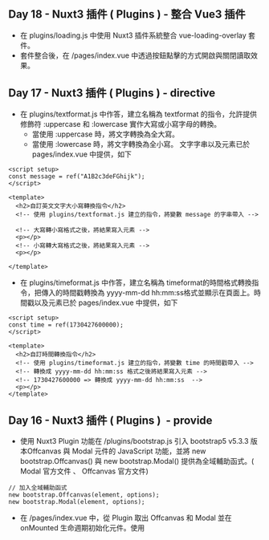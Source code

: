 ## Day 18 - Nuxt3 插件 ( Plugins ) - 整合 Vue3 插件
- 在 plugins/loading.js 中使用 Nuxt3 插件系統整合 vue-loading-overlay 套件。
- 套件整合後，在 /pages/index.vue 中透過按鈕點擊的方式開啟與關閉讀取效果。

## Day 17 - Nuxt3 插件 ( Plugins ) - directive
- 在 plugins/textformat.js 中作答，建立名稱為 textformat 的指令，允許提供修飾符 :uppercase 和 :lowercase 實作大寫或小寫字母的轉換。
  - 當使用 :uppercase 時，將文字轉換為全大寫。
  - 當使用 :lowercase 時，將文字轉換為全小寫。
文字字串以及元素已於 pages/index.vue 中提供，如下
```
<script setup>
const message = ref("A1B2c3deFGhijk");
</script>

<template>
  <h2>自訂英文文字大小寫轉換指令</h2>
  <!-- 使用 plugins/textformat.js 建立的指令，將變數 message 的字串帶入 -->

  <!-- 大寫轉小寫格式之後，將結果寫入元素 -->
  <p></p>
  <!-- 小寫轉大寫格式之後，將結果寫入元素 -->
  <p></p>

</template>
```
- 在 plugins/timeformat.js 中作答，建立名稱為 timeformat的時間格式轉換指令，把傳入的時間戳轉換為 yyyy-mm-dd hh:mm:ss格式並顯示在頁面上。時間戳以及元素已於 pages/index.vue 中提供，如下
```
<script setup>
const time = ref(1730427600000);
</script>

<template>
  <h2>自訂時間轉換指令</h2>
  <!-- 使用 plugins/timeformat.js 建立的指令，將變數 time 的時間戳帶入 -->
  <!-- 轉換成 yyyy-mm-dd hh:mm:ss 格式之後將結果寫入元素 -->
  <!-- 1730427600000 => 轉換成 yyyy-mm-dd hh:mm:ss  -->
  <p></p>
</template>
```

## Day 16 - Nuxt3 插件 ( Plugins )  - provide
- 使用 Nuxt3 Plugin 功能在 /plugins/bootstrap.js 引入 bootstrap5 v5.3.3 版本Offcanvas 與 Modal 元件的 JavaScript 功能，並將 new bootstrap.Offcanvas() 與 new bootstrap.Modal() 提供為全域輔助函式。( Modal 官方文件 、 Offcanvas 官方文件)
```
// 加入全域輔助函式
new bootstrap.Offcanvas(element, options);
new bootstrap.Modal(element, options);
```
- 在 /pages/index.vue 中，從 Plugin 取出 Offcanvas 和 Modal 並在 onMounted 生命週期初始化元件。使用 <template> 中的按鈕，透過 @click 事件來操作元件的 .show() 和 .hide() 方法，以控制元件的開啟與關閉。
- bootstrap5 SCSS 在模板中已經有提供，不需額外設定。
- 請根據下圖 bootstrap5 v5.3.3 Modal 功能的 原始碼 判斷 Plugin 是否需要限制插件的執行環境（伺服器端或客戶端，或是無需限制）。

## Day 15 - middleware  與登入狀態驗證
- 在 /login頁面登入成功後，使用 router 導航至 /orders 頁面。
- 在進入 /orders 頁面之前使用名稱為 “auth” 的具名 middleware 驗證登入狀態。
- 驗證登入需使用旅館的 /api/v1/user/check API ，並使用 try catch 捕捉錯誤 。
- 驗證成功，允許進入 /orders 頁面。驗證失敗，將路由導航回 /login 頁面。

## Day 14 - 登入功能與存入 Cookie
- 在 /pages/login.vue 頁面串接旅館的 登入 API ( 需使用 try catch )。登入成功後，使用 useCookie() 將 token 寫入名稱為 “auth” 的 cookie。

## Day 13 - SEO Meta Components
- 將原本使用的 useSeoMeta({ }) 方法，改為使用 Nuxt3 的 SEO 元件來渲染頁面的 Meta 標籤（如 <Title>、<Meta> 等）。
- 使用 computed 計算出所需的 SEO Meta 資訊，避免重複邏輯，並將這些資料應用到 SEO 元件中。

## Day 12 - useSeoMeta 與 useServerSeoMeta
在 /pages/room/[id].vue 房型詳細頁面作答，完成以下條件 :
- 在取得房型詳細資料的 roomObject 物件後，使用 useSeoMeta 將 roomObject 的資訊寫入 SEO Meta 。
- 伺服器端提交給搜尋引擎爬蟲以及客戶端渲染的 SEO Meta 皆使用使用下方結構的標籤。請撰寫 useSeoMeta({ }) 渲染出下方的 HTML 結構，並將 {{ }} 替換成使用 roomObject 物件的資料。

## Day 11 - Global head Settings 與 useHead
- 在 nuxt.config.ts 中定義全域設定，確保以下 head 資訊被應用於所有頁面。
```
<title>Freyja | 高雄頂級旅館 - 提供奢華住宿體驗</title>
<meta charset="utf-8">
<meta http-equiv="X-UA-Compatible" content="IE=edge">
<meta http-equiv="X-Content-Type-Options" content="nosniff">
<meta name="viewport" content="width=device-width, initial-scale=1">
<meta name="author" content="Freyja 旅館">
<meta name="keywords" content="Freyja,Freyja 訂房,高雄旅遊,訂房,住宿,住宿預訂,四人房,雙人房,景觀房">
<meta name="description" content="Freyja 旅館位於高雄，提供頂級的住宿體驗。享受絕美市景與高級設施，讓您的每一刻都充滿奢華與舒適。立即預訂，開啟難忘的住宿之旅！">
<meta name="theme-color" content="#ffffff">
<meta name="robots" content="index, follow">

<link rel="icon" href="/favicon.ico">
<link rel="canonical" href="https://freyja.travel.com.tw">

<meta property="fb:app_id" content="12345678" /> 
<meta property="og:locale"   content="zh-TW" /> 
<meta property="og:type"   content="website" /> 

<meta property="og:url"    content="https://freyja.travel.com.tw" /> 
<meta property="og:title" content="Freyja | 高雄頂級旅館 - 提供奢華住宿體驗" /> 
<meta property="og:image" content="https://freyja.travel.com.tw/images/og-image.jpg" /> 
<meta property="og:description" content="Freyja 旅館位於高雄，提供頂級的住宿體驗。享受絕美市景與高級設施，讓您的每一刻都充滿奢華與舒適。立即預訂，開啟難忘的住宿之旅！" />
```
- 在 /pages/room/index.vue 頁面中，使用 useHead 渲染以下 head 資訊，確保覆蓋全域設定中的對應屬性。
```
<title>Freyja | 房型列表</title>
<meta name="description" content="探索 Freyja 頂級房型，從景觀尊榮家庭房到尊爵雙人房，享受絕美市景與舒適空間。立即預訂，享受獨特的住宿體驗！">

<meta property="og:title" content="Freyja | 高雄最頂級的旅館">
<meta property="og:description" content="探索 Freyja 的高雄頂級房型，從景觀尊榮家庭房到尊爵雙人房，享受絕美市景與舒適空間。立即預訂，享受獨特的住宿體驗！">
<meta property="og:image" content="https://raw.githubusercontent.com/hexschool/2022-web-layout-training/main/typescript-hotel/%E6%A1%8C%E6%A9%9F%E7%89%88/room2-1.png">
<meta property="og:url" content="https://freyja.travel.com.tw/room">

<meta name="twitter:card" content="summary_large_image">
<meta name="twitter:title" content="Freyja | 高雄最頂級的旅館">
<meta name="twitter:description" content="探索 Freyja 的高雄頂級房型，從景觀尊榮家庭房到尊爵雙人房，享受絕美市景與舒適空間。立即預訂，享受獨特的住宿體驗！">
<meta name="twitter:image" content="https://raw.githubusercontent.com/hexschool/2022-web-layout-training/main/typescript-hotel/%E6%A1%8C%E6%A9%9F%E7%89%88/room2-1.png">
```
- 確認 /pages/room/index.vue 頁面的 head 設定成功覆蓋了全域 head 中的相同屬性設定。

## Day 10 - useFetch 與 useAsyncData
- 將 pages/room/index.vue 取得房型列表以及 pages/room/[id].vue 取得取得房型詳細資料功能使用的 ES6 fetch() 修改成使用 Nuxt3 useFetch() 或是 useAsyncData() 在伺服器端取得資料。
- 在 pages/room/index.vue 的房型列表中，點擊房型後能夠進入房型內頁。
- 進入房型內頁後，透過動態路由的網址參數 串接 API 取得房型詳細資料。

## Day 9 - $fetch 與 ofetch
- 在 /pages/register.vue 使用模板提供的操作介面填寫註冊表單。點擊 “註冊” 按鈕後使用 Nuxt3 提供的方法串接旅館的 註冊 API ，將請求送出。
- 需使用 try catch 處理請求成功與失敗的訊息，請求成功與失敗皆使用 sweetAlert2 套件 顯示訊息。sweetAlert2 套件在模板已有安裝與引入，不需再額外設定。
```
$swal.fire({
  position: "center",
  icon: ... ,
  title: ... ,
  showConfirmButton: false,
  timer: 1500,
});
```
- 表單不需處理表單驗證、身分驗證、檢查登入狀態以及存入 cookie。
- 註冊 API 夾帶的請求體（Request Body）格式，需要注意以下地方 :
- 所有欄位都必填。
- 密碼需要至少 8 碼以上，並英數混合。
- 電話格式可以是手機號碼與市內電話。
- birthday 格式可以是 "yyyy-mm-dd”。
- zipcode 需要對照到各縣市各區的郵遞區號，可以參考 郵遞區號速查一覽表。

## Day 8 - 動態路由與 404 錯誤頁面處理
- 將 pages/room/_id.vue 調整成房型內頁的動態路由。
- 在 pages/room/index.vue 的房型列表中，點擊房型後能夠進入房型內頁。進入房型內頁後，透過動態路由的網址參數 串接 /api/v1/rooms/{id} 這支API 來取得房型詳細資料。可以使用 fetch 或 axios 來串接 API。
- 取得房型資料後，將資料內容渲染在畫面上。畫面的 HTML 、CSS 已有在 pages/room/_id.vue 提供。
- 將 pages/notfound.vue 調整成全站的 404 頁面。畫面的 HTML 和 CSS 已經在 pages/notfound.vue 中提供。請在 {{ page }} 中渲染當前訪問頁面的路由路徑，並提供一個返回首頁的連結。

## Day 7 - 嵌套式路由、 useRouter & useRoute
將 /pages/room.vue 改為嵌套式路由，並實作房型列表與房型詳細頁面（不包含動態路由）

- 房型列表頁面的 URL 需對應 /room/，在此頁面使用 ES6 Fetch 或 axios 串接 前台房型 API ，將資料寫入 roomList 變數 ，並在模板的 v-for 使用 roomList 渲染資料。
- 承上，模板的 HTML 、CSS 已有在 /pages/room.vue 中提供，需將其移至房型列表頁面並補上 API 串接的 JavaScript 。
- 房型詳細頁面的 URL 需對應 /room/_id ，在此頁顯示 “房型詳細頁面” h2 標題。
- 房型列表頁面的列表渲染之後，經點擊可以換頁至 /room/_id 。
❗需注意 : /room/_id 的 /_id 是靜態路由，非動態路由，請建立名稱為_id.vue 的檔案。

- 在房型詳細頁面中提供一個「回上一頁」的按鈕，點擊後可以使用 router 方法返回 /room/ 的房型列表頁面。
- 確保房型頁面的巢狀路由內容能正確顯示。

## Day 6 - NuxtLink 與 路由基礎配置
- 建立前台首頁 ( index.vue ) 以及房型頁面 (room.vue) 。前台首頁對應的路由路徑為 / ，房型頁面的路由路徑為/room。
- 頁面上只需呈現純文字。前台首頁顯示 “首頁頁面” ，房型頁面 顯示“房型頁面”
```
<!-- 前台首頁 -->
<template>
 <h1>首頁頁面</h1>
</template>

<!-- /room 房型頁面 -->
<template>
  <h1>房型頁面</h1>
</template>
```
- 將 app.vue 預設的 <NuxtWelcome /> 歡迎改成可以顯示頁面的內容 。
- 在 layouts/default.vue 的 Layout 中已有載入 Bootstrap5 SCSS 及 Navbar 元件。需在 layouts/default.vue 的 Navbar 加入 <NuxtLink> 元件，實現切換頁面的功能。
- 修改路由預設的 linkActiveClass 和 linkExactActiveClass ，使 <NuxtLink> 匹配到路由的時候可以套用 Bootstrap5 的 .active class 。

## Day 5 - 使用指令建立 Composables
- 在 pages/Day5.vue 使用 ES6 fetch 或是 axios 串接前台 最新消息 API ( GET ) ，將資料寫入 newsList 並且切換 Loading 元件開啟、關閉的狀態。
- 將 newsList 資料在 <NewsCard /> 以 v-for 渲染卡片，並將 props 傳入<NewsCard /> 元件
- 將資料和 API 的方法移至 composables/useHome.js ，改成使用 composable 引入方法與資料

## Day 4 - 使用指令建立元件
- 將 components/ProductCard.vue  卡片的圖片、標題、價格、按鈕拆分成單獨的元件 ( 如下圖 ) ，並且在 product/card 資料夾下進行管理。
- ProductCard.vue 的 CSS 需要跟元件一起拆分。props 的資料需要傳入元件。
- 在 pages/index.vue 的模板可以正常顯示卡片元件。

## Day 3 - 使用指令建立 Layouts 解答
- 使用 Nuxt3 Layout 功能拆分前台與後台的頁首頁尾區塊
- 前台 index.vue 與 about.vue 頁面皆使用 default.vue 模板 ( 預設 Layout ）
- 後台 admin/index.vue 與 admin/order.vue 頁面皆使用 admin.vue 模板 ( 具名 Layout )

## Day 2 - Nuxt3 專案引入 CSS 樣式 題目
請 clone 這一份模板，在 Nuxt3 引入 Bootstrap5  v5.3.3 並達成以下條件 :
- 設置  assets/stylesheets   資料夾，在內層新增 all.scss 檔案並引入以下 [bootstrap5 的 SCSS](https://getbootstrap.com/docs/5.3/customize/sass/#importing)

```scss
// assets/stylesheets/all.scss

@import "bootstrap/scss/functions";

@import "bootstrap/scss/variables";
@import "bootstrap/scss/variables-dark";

@import "bootstrap/scss/maps";
@import "bootstrap/scss/mixins";
@import "bootstrap/scss/root";

@import "bootstrap/scss/utilities";
@import "bootstrap/scss/reboot";
@import "bootstrap/scss/containers";

@import "bootstrap/scss/buttons";

@import "bootstrap/scss/utilities/api";

```

- 在 Nuxt.config.ts 將  all.scss 加入全域共用樣式
- 新增 page/index 頁面，並使用 Bootstrap5  [按鈕元件](https://getbootstrap.com/docs/5.3/components/buttons/#variants)
- 在 Nuxt.config.ts 設定全域共用 bootstrap5  的 SCSS 變數 ，並且可以直接使用在 .vue 檔案內的 `<style></style>`

## 安裝

以下將會引導你如何安裝此專案到你的電腦上。

Node.js 版本建議為：`18.0.0` 以上

### 取得專案

```bash
git clone -b day2-style  https://github.com/jasonlu0525/nuxt3-live-question.git day2-style-question
```

### 移動到專案內

```bash
cd  day2-style-question 
```

### 安裝套件

```bash
npm install
```

### 運行專案

```bash
npm run dev
```

### 開啟專案

在瀏覽器網址列輸入以下即可看到畫面

```bash
http://localhost:3000/
```